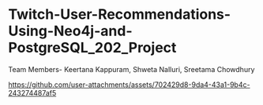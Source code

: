 # Twitch-User-Recommendations-Using-Neo4j-and-PostgreSQL_202_Project

Team Members-
Keertana Kappuram,
Shweta Nalluri,
Sreetama Chowdhury


https://github.com/user-attachments/assets/702429d8-9da4-43a1-9b4c-243274487af5

